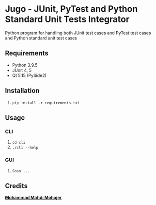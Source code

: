 # Jugo - JUnit, PyTest and Python Standard Unit Tests Integrator

Python program for handling both JUnit test cases and PyTest test cases and Python standard unit test cases

## Requirements

- Python 3.9.5
- JUnit 4, 5
- Qt 5.15 (PySide2)

## Installation

1. `pip install -r requirements.txt`

## Usage

### CLI

1. `cd cli`
2. `./cli --help`

### GUI

1. `Soon ...`

## Credits

**[Mohammad Mahdi Mohajer](https://github.com/mmohajer9/)**
